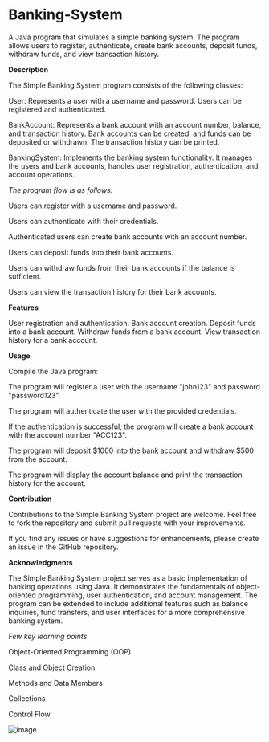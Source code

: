 # Banking-System
A Java program that simulates a simple banking system. The program allows users to register, authenticate, create bank accounts, deposit funds, withdraw funds, and view transaction history.

**Description**

The Simple Banking System program consists of the following classes:

User: Represents a user with a username and password. Users can be registered and authenticated.

BankAccount: Represents a bank account with an account number, balance, and transaction history. Bank accounts can be created, and funds can be deposited or withdrawn. The transaction history can be printed.

BankingSystem: Implements the banking system functionality. It manages the users and bank accounts, handles user registration, authentication, and account operations.

_The program flow is as follows:_

Users can register with a username and password.

Users can authenticate with their credentials.

Authenticated users can create bank accounts with an account number.

Users can deposit funds into their bank accounts.

Users can withdraw funds from their bank accounts if the balance is sufficient.

Users can view the transaction history for their bank accounts.

**Features**

User registration and authentication.
Bank account creation.
Deposit funds into a bank account.
Withdraw funds from a bank account.
View transaction history for a bank account.


**Usage**

Compile the Java program:

The program will register a user with the username "john123" and password "password123".

The program will authenticate the user with the provided credentials.

If the authentication is successful, the program will create a bank account with the account number "ACC123".

The program will deposit $1000 into the bank account and withdraw $500 from the account.

The program will display the account balance and print the transaction history for the account.

**Contribution**

Contributions to the Simple Banking System project are welcome. Feel free to fork the repository and submit pull requests with your improvements.

If you find any issues or have suggestions for enhancements, please create an issue in the GitHub repository.

**Acknowledgments**

The Simple Banking System project serves as a basic implementation of banking operations using Java. It demonstrates the fundamentals of object-oriented programming, user authentication, and account management. The program can be extended to include additional features such as balance inquiries, fund transfers, and user interfaces for a more comprehensive banking system.

_Few key learning points_

Object-Oriented Programming (OOP)

Class and Object Creation

Methods and Data Members

Collections

Control Flow

![image](https://github.com/VardanKeshishyan/Banking-System/assets/138354187/30225c75-7454-4865-84cb-7c0bf5099ffc)
